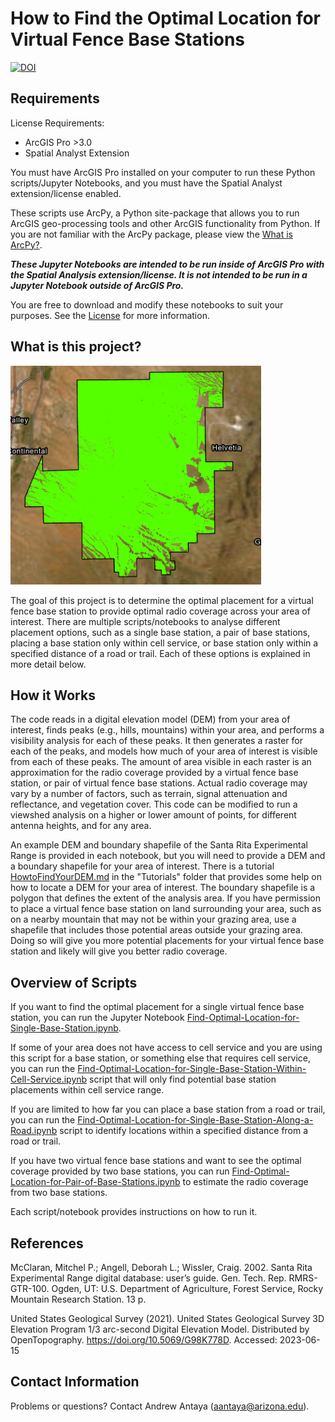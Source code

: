 # How to Find the Optimal Location for Virtual Fence Base Stations

[![DOI](https://zenodo.org/badge/DOI/10.5281/zenodo.8118534.svg)](https://doi.org/10.5281/zenodo.8118534)

## Requirements

License Requirements: 
- ArcGIS Pro >3.0 
- Spatial Analyst Extension

You must have ArcGIS Pro installed on your computer to run these Python scripts/Jupyter Notebooks, and you must have the Spatial Analyst extension/license enabled.

These scripts use ArcPy, a Python site-package that allows you to run ArcGIS geo-processing tools and other ArcGIS functionality from Python. If you are not familiar with the ArcPy package, please view the [What is ArcPy?](https://pro.arcgis.com/en/pro-app/latest/arcpy/get-started/what-is-arcpy-.htm).

***These Jupyter Notebooks are intended to be run inside of ArcGIS Pro with the Spatial Analysis extension/license. It is not intended to be run in a Jupyter Notebook outside of ArcGIS Pro.***

You are free to download and modify these notebooks to suit your purposes. See the [License](https://github.com/lilymcmullen/OptimalVisibilityTool/blob/master/LICENSE) for more information.

## What is this project?

<div>
    <img alt="Santa Rita Experimental Range Visibility Analysis" height="350" src="Images/SRER-Radio-Coverage.png"/>
</div>

The goal of this project is to determine the optimal placement for a virtual fence base station to provide optimal radio coverage across your area of interest. There are multiple scripts/notebooks to analyse different placement options, such as a single base station, a pair of base stations, placing a base station only within cell service, or base station only within a specified distance of a road or trail. Each of these options is explained in more detail below.

## How it Works

The code reads in a digital elevation model (DEM) from your area of interest, finds peaks (e.g., hills, mountains) within your area, and performs a visibility analysis for each of these peaks. It then generates a raster for each of the peaks, and models how much of your area of interest is visible from each of these peaks. The amount of area visible in each raster is an approximation for the radio coverage provided by a virtual fence base station, or pair of virtual fence base stations. Actual radio coverage may vary by a number of factors, such as terrain, signal attenuation and reflectance, and vegetation cover. This code can be modified to run a viewshed analysis on a higher or lower amount of points, for different antenna heights, and for any area.

An example DEM and boundary shapefile of the Santa Rita Experimental Range is provided in each notebook, but you will need to provide a DEM and a boundary shapefile for your area of interest. There is a tutorial [HowtoFindYourDEM.md](/Tutorials/HowToFindYourDEM.md) in the "Tutorials" folder that provides some help on how to locate a DEM for your area of interest. The boundary shapefile is a polygon that defines the extent of the analysis area. If you have permission to place a virtual fence base station on land surrounding your area, such as on a nearby mountain that may not be within your grazing area, use a shapefile that includes those potential areas outside your grazing area. Doing so will give you more potential placements for your virtual fence base station and likely will give you better radio coverage.

## Overview of Scripts

If you want to find the optimal placement for a single virtual fence base station, you can run the Jupyter Notebook [Find-Optimal-Location-for-Single-Base-Station.ipynb](https://github.com/lilymcmullen/OptimalVisibilityTool/blob/master/Notebooks/Find-Optimal-Location-for-Single-Base-Station.ipynb).

If some of your area does not have access to cell service and you are using this script for a base station, or something else that requires cell service, you can run the [Find-Optimal-Location-for-Single-Base-Station-Within-Cell-Service.ipynb](https://github.com/lilymcmullen/OptimalVisibilityTool/blob/master/Notebooks/Find-Optimal-Location-for-Single-Base-Station-Within-Cell-Service.ipynb) script that will only find potential base station placements within cell service range. 

If you are limited to how far you can place a base station from a road or trail, you can run the [Find-Optimal-Location-for-Single-Base-Station-Along-a-Road.ipynb](https://github.com/lilymcmullen/OptimalVisibilityTool/blob/master/Notebooks/Find-Optimal-Location-for-Single-Base-Station-Along-a-Road.ipynb) script to identify locations within a specified distance from a road or trail.

If you have two virtual fence base stations and want to see the optimal coverage provided by two base stations, you can run [Find-Optimal-Location-for-Pair-of-Base-Stations.ipynb](https://github.com/lilymcmullen/OptimalVisibilityTool/blob/master/Notebooks/Find-Optimal-Location-for-Pair-of-Base-Stations.ipynb) to estimate the radio coverage from two base stations.

Each script/notebook provides instructions on how to run it.

## References

McClaran, Mitchel P.; Angell, Deborah L.; Wissler, Craig. 2002. Santa Rita Experimental Range digital database: user’s guide. Gen. Tech. Rep. RMRS-GTR-100. Ogden, UT: U.S. Department of Agriculture, Forest Service, Rocky Mountain Research Station. 13 p.

United States Geological Survey (2021). United States Geological Survey 3D Elevation Program 1/3 arc-second Digital Elevation Model. Distributed by OpenTopography. https://doi.org/10.5069/G98K778D. Accessed: 2023-06-15

## Contact Information

Problems or questions? Contact Andrew Antaya (aantaya@arizona.edu).
